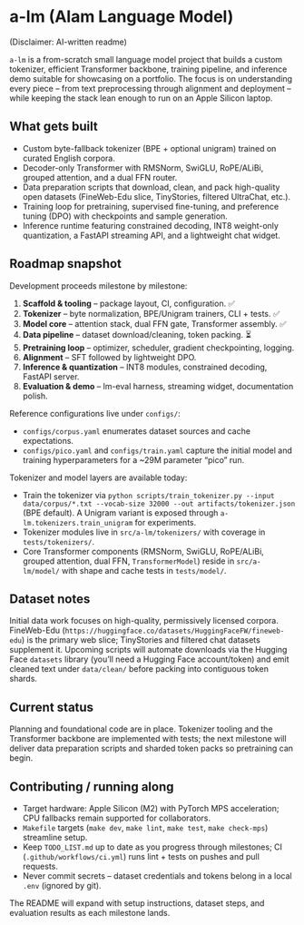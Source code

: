 # a-lm (Alam Language Model)

(Disclaimer: AI-written readme)

`a-lm` is a from-scratch small language model project that builds a custom tokenizer, efficient Transformer backbone, training pipeline, and inference demo suitable for showcasing on a portfolio. The focus is on understanding every piece – from text preprocessing through alignment and deployment – while keeping the stack lean enough to run on an Apple Silicon laptop.

## What gets built
- Custom byte-fallback tokenizer (BPE + optional unigram) trained on curated English corpora.
- Decoder-only Transformer with RMSNorm, SwiGLU, RoPE/ALiBi, grouped attention, and a dual FFN router.
- Data preparation scripts that download, clean, and pack high-quality open datasets (FineWeb-Edu slice, TinyStories, filtered UltraChat, etc.).
- Training loop for pretraining, supervised fine-tuning, and preference tuning (DPO) with checkpoints and sample generation.
- Inference runtime featuring constrained decoding, INT8 weight-only quantization, a FastAPI streaming API, and a lightweight chat widget.

## Roadmap snapshot
Development proceeds milestone by milestone:
1. **Scaffold & tooling** – package layout, CI, configuration. ✅
2. **Tokenizer** – byte normalization, BPE/Unigram trainers, CLI + tests. ✅
3. **Model core** – attention stack, dual FFN gate, Transformer assembly. ✅
4. **Data pipeline** – dataset download/cleaning, token packing. ⏳
5. **Pretraining loop** – optimizer, scheduler, gradient checkpointing, logging.
6. **Alignment** – SFT followed by lightweight DPO.
7. **Inference & quantization** – INT8 modules, constrained decoding, FastAPI server.
8. **Evaluation & demo** – lm-eval harness, streaming widget, documentation polish.

Reference configurations live under `configs/`:
- `configs/corpus.yaml` enumerates dataset sources and cache expectations.
- `configs/pico.yaml` and `configs/train.yaml` capture the initial model and training hyperparameters for a ~29M parameter “pico” run.

Tokenizer and model layers are available today:
- Train the tokenizer via `python scripts/train_tokenizer.py --input data/corpus/*.txt --vocab-size 32000 --out artifacts/tokenizer.json` (BPE default). A Unigram variant is exposed through `a-lm.tokenizers.train_unigram` for experiments.
- Tokenizer modules live in `src/a-lm/tokenizers/` with coverage in `tests/tokenizers/`.
- Core Transformer components (RMSNorm, SwiGLU, RoPE/ALiBi, grouped attention, dual FFN, `TransformerModel`) reside in `src/a-lm/model/` with shape and cache tests in `tests/model/`.

## Dataset notes
Initial data work focuses on high-quality, permissively licensed corpora. FineWeb-Edu (`https://huggingface.co/datasets/HuggingFaceFW/fineweb-edu`) is the primary web slice; TinyStories and filtered chat datasets supplement it. Upcoming scripts will automate downloads via the Hugging Face `datasets` library (you’ll need a Hugging Face account/token) and emit cleaned text under `data/clean/` before packing into contiguous token shards.

## Current status
Planning and foundational code are in place. Tokenizer tooling and the Transformer backbone are implemented with tests; the next milestone will deliver data preparation scripts and sharded token packs so pretraining can begin.

## Contributing / running along
- Target hardware: Apple Silicon (M2) with PyTorch MPS acceleration; CPU fallbacks remain supported for collaborators.
- `Makefile` targets (`make dev`, `make lint`, `make test`, `make check-mps`) streamline setup.
- Keep `TODO_LIST.md` up to date as you progress through milestones; CI (`.github/workflows/ci.yml`) runs lint + tests on pushes and pull requests.
- Never commit secrets – dataset credentials and tokens belong in a local `.env` (ignored by git).

The README will expand with setup instructions, dataset steps, and evaluation results as each milestone lands.
